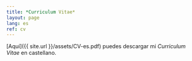 ```yaml
---
title: *Curriculum Vitae*
layout: page
lang: es
ref: cv
---
```


[Aquí]({{ site.url }}/assets/CV-es.pdf) puedes descargar mi *Curriculum Vitae* en castellano.

